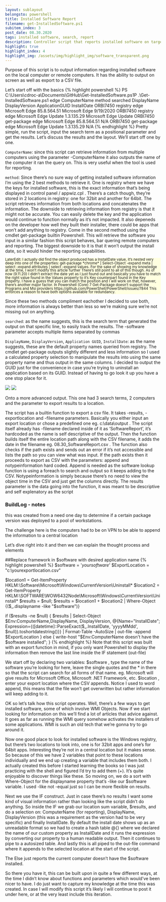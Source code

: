 ```yaml
---
layout: sublayout
belongsto: powershell
title: Installed Software Report
filename: get-InstalledSoftware.ps1
subitem_index: 3
post_date: 08.30.2020
tags: installed software, search, report
description: Controller script that reports installed software on target machine (local or remote), accepts parameters for software name, target machine, export location.
highlight: true
highlight_index: 4
highlight_img: /assets/img/highlight_img/software_transparent.png
---
```

Purpose of this script is to output information regarding installed software on the local computer or remote computers. It has the ability to output on screen as well as export to a CSV file.

Let’s start off with the basics
{% highlight powershell %}
PS C:\Users\cdroc-a\Documents\GitHub\Get-InstalledSoftware.ps1P .\Get-InstalledSoftware.ps1 edge
ComputerName    method      searched   DisplayName             DisplayVersion       ApplicationGUID         InstallOate 
ORBI7450        registry    edge       Microsoft Edge          85.8.564.51          Microsoft Edge          9/19/2020 
ORBI7450        registry    edge       Microsoft Edge Update   1.3.135.29           Microsoft Edge Update 
ORBI7450        get-package edge       Microsoft Edge          85.8.564.51                                  N/A 
ORBI7450        get-package edge       Microsoft Edge Update   1.3.135.29                                   N/A 
{% endhighlight %}
Pretty simple, run the script, input the search term as a positional parameter and get the results. Let’s discuss the results and the layout.
We’ll start off one by one.

`ComputerName`: since this script can retrieve information from multiple computers using the parameter -ComputerName it also outputs the name of the computer it ran the query on. This is very useful when the tool is used for reporting.

`method`: Since there’s no sure way of getting installed software information I’m using the 2 best methods to retrieve it. One is registry where we have the keys for installed software, this is the exact information that’s being displayed in control panel / appwiz.cpl . There’s a catch though, they’re stored in 2 locations in registry: one for 32bit and another for 64bit. The script retrieves information from both locations and concatenates the information. The downside to retrieving information from registry is that it might not be accurate. You can easily delete the key and the application would continue to function normally as it’s not impacted. It also depeneds on the developer how well they built their installer, there could be apps that won’t add anything to registry. Come in the second method using the cmdlet get-package builtin Powershell. This will retrieve the software you input in a similar fashion this script behaves, bar quering remote computers and reporting. The biggest downside to it is that it won’t output the install date, so it would hinder the reporting capabilities.
<div style="background-color:#FFFFE0;line-height:1;">
<small>
LaterEdit: I actually did find the object produced has a InstallDate value, it’s nested very deep into one of the properties: get-package *chrome* | Select-Object -expand meta | select -expand attributes | select -expand values. For the sake of showing my knowledge at the time, I won’t modify this article further
There’s still point to all of this though. As of now (9.11.20) I didn’t extract the date yet as I just found out and basically you have to match the right value found in the Values property to it’s Key counterpart found in the Key property. I have a guess that you can match the position and I will work on that, however, there’s another major factor. In Powershell (Core) 7 Get-Package doesn’t support the Programs and Msi providers https://github.com/PowerShell/PowerShell/issues/7844
This enforces a reason to have both options available for redundancy.
</small>
</div>

Since these two methods compliment eachother I decided to use both, more information is always better than less so we’re making sure we’re not missing out on anything.

`searched`: as the name suggests, this is the search term that generated the output on that specific line, to easily track the results. The -software parameter accepts multiple items separated by commas

`DisplayName`, `DisplayVersion`, `Application GUID`, `InstallDate`: as the name suggests, these are the default property names queried from registry. The cmdlet get-package outputs slightly different and less information so I used a calculated property selection to manipulate the results into using the same property name and thus output in the same columns. I decided to output the GUID just for the convenience in case you’re trying to uninstall an application based on its GUID. Instead of having to go look it up you have a one stop place for it.

<img src="https://cipriandroc.files.wordpress.com/2020/09/screen-shot-2020-09-13-at-7.13.32-pm.png">

<img src="https://cipriandroc.files.wordpress.com/2020/09/screen-shot-2020-09-13-at-7.14.54-pm.png">

Onto a more advanced output. This one had 3 search terms, 2 computers and the parameter to export results to a location.

The script has a builtin function to export a csv file. It takes -results, -exportlocation and -filename parameters. Basically you either input an export location or chose a predefined one eg. c:\data\output . The script itself already has -filename declared inside of it as ‘SoftwareReport’, it’s hardcoded as the name is self descriptive of the output. Then the function builds itself the entire location path along with the CSV filename, it adds the date in the filename eg. 08.30_SoftwareReport.csv . The function also checks if the path exists and sends out an error if it’s not accessible and lists the path so you can view what was input. If the path exists then it proceeds to export as CSV with the parameters: append and notypeinformation hard coded. Append is needed as the software lookup function is using a foreach to search and output so it keeps adding to the CSV. Notypeinformation is simply because there’s no need to view the object time in the CSV and just get the columns directly.
The results parameter is the data going into the function, it was meant to be descriptive and self explenatory as the script

### BuildLog - notes

this was created from a need one day to determine if a certain package version was deployed to a pool of workstations.

The challenge here is the computers had to be on VPN to be able to append the information to a central location

Let’s dive right into it and then we can explain the thought process and elements

##Replace framework in $software with desired application name
{% highlight powershell %}
$software = '*yoursoftware*'
$ExportLocation = "c:\yourexportlocation.csv"

$location1 = Get-ItemProperty HKLM:\Software\Microsoft\Windows\CurrentVersion\Uninstall\*
$location2 = Get-ItemProperty HKLM:\SOFTWARE\WOW6432Node\Microsoft\Windows\CurrentVersion\Uninstall\*
$results = $null;
$results = $location1 + $location2 | Where-Object {($_.displayname -like "$software")} 

if ($results -ne $null) {
    $results | Select-Object $Env:ComputerName,DisplayName, DisplayVersion, 
    @{Name="InstallDate"; Expression={([datetime]::ParseExact($_.InstallDate, 'yyyyMMdd', $null)).toshortdatestring()}} | Format-Table -AutoSize  | out-file -append $ExportLocation
}
else {
    write-host "$Env:ComputerName doesn't have the $software installed";
}
{% endhighlight %}
Note that this script was built with an export function in mind, if you only want Powershell to display the information then remove the last line inside the IF statement (out-file)

We start off by declaring two variables:
$software , type the name of the software you’re looking for here, leave the single quotes and the * in there so that the script can search for all forms of that name. eg. Microsoft will give results for Microsoft Office, Microsoft .NET Framework, etc.
$location , enter your export location where the CSV appends. Notice I used to word append, this means that the file won’t get overwritten but rather information will keep adding to it.

OK so let’s talk how this script operates. Well, there’s a few ways to get installed software, some of which involve WMI Objects. Now if we start looking for information on this we’ll find a lot of articles that advice against. It goes as far as running the WMI query somehow activates the installers of some applications. WMI is such an old tech that we’re gonna try to go around it.

Now one good place to look for installed software is the Windows registry, but there’s two locations to look into, one is for 32bit apps and one’s for 64bit apps. Interesting they’re not in a central location but it makes sense. So because of this we have 2 variables that point to these locations individually and we end up creating a variable that includes them both. I actually created this before I started learning the books so I was just practicing with the shell and figured I’d try to add them (+). It’s quite enjoyable to discover things like these.
So moving on, we do a sort with Where-Object for the displayname property that’s -like our $software variable. I used -like not -equal just so I can be more flexible on results.

Next we use the IF construct. Just in case there’s no results I want some kind of visual information rather than looking like the script didn’t do anything.
So inside the IF we grab our location sum variable, $results, and do a selection on: ComputerName (for reporting), DisplayName, DisplayVersion (this was a requirement as the version had to be very specific) and finally InstallDate. By default the install date shows up as an unreadable format so we had to create a hash table @{} where we declared the name of our custom property as InstallDate and it runs the expression by converting our property to a human readable output. Then it continues to pipe to a autosized table. And lastly this is all piped to the out-file command where it appends to the selected location at the start of the script.

The Else just reports the current computer doesn’t have the $software installed.

So there you have it, this can be built upon in quite a few different ways, at the time I didn’t know about functions and parameters which would’ve been nicer to have. I do just want to capture my knowledge at the time this was created. In case I will modify this script it’s likely I will continue to post it under here, or at the very least include this iteration.

